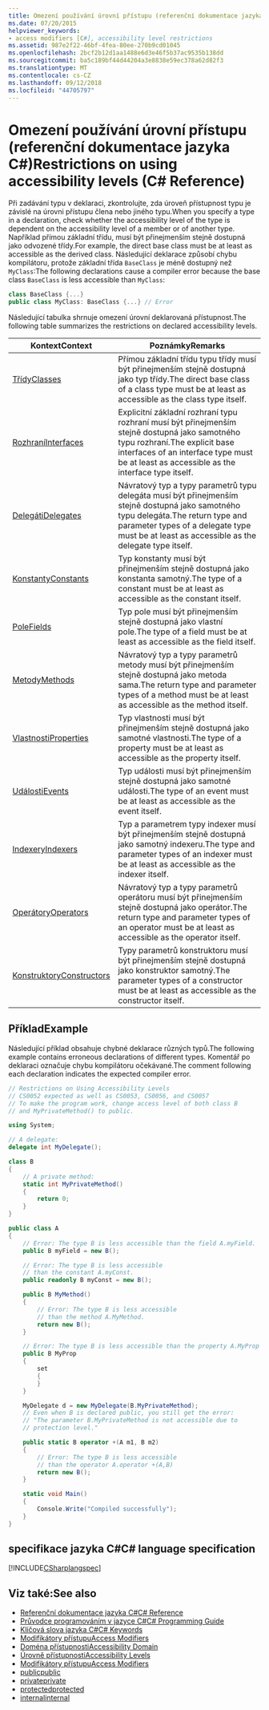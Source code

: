 ```yaml
---
title: Omezení používání úrovní přístupu (referenční dokumentace jazyka C#)
ms.date: 07/20/2015
helpviewer_keywords:
- access modifiers [C#], accessibility level restrictions
ms.assetid: 987e2f22-46bf-4fea-80ee-270b9cd01045
ms.openlocfilehash: 2bcf2b12d1aa1488e6d3e46f5b37ac9535b138dd
ms.sourcegitcommit: ba5c189bf44d44204a3e8838e59ec378a62d82f3
ms.translationtype: MT
ms.contentlocale: cs-CZ
ms.lasthandoff: 09/12/2018
ms.locfileid: "44705797"
---
```

# <a name="restrictions-on-using-accessibility-levels-c-reference"></a><span data-ttu-id="a8b33-102">Omezení používání úrovní přístupu (referenční dokumentace jazyka C#)</span><span class="sxs-lookup"><span data-stu-id="a8b33-102">Restrictions on using accessibility levels (C# Reference)</span></span>

<span data-ttu-id="a8b33-103">Při zadávání typu v deklaraci, zkontrolujte, zda úroveň přístupnost typu je závislé na úrovni přístupu člena nebo jiného typu.</span><span class="sxs-lookup"><span data-stu-id="a8b33-103">When you specify a type in a declaration, check whether the accessibility level of the type is dependent on the accessibility level of a member or of another type.</span></span> <span data-ttu-id="a8b33-104">Například přímou základní třídu, musí být přinejmenším stejně dostupná jako odvozené třídy.</span><span class="sxs-lookup"><span data-stu-id="a8b33-104">For example, the direct base class must be at least as accessible as the derived class.</span></span> <span data-ttu-id="a8b33-105">Následující deklarace způsobí chybu kompilátoru, protože základní třída `BaseClass` je méně dostupný než `MyClass`:</span><span class="sxs-lookup"><span data-stu-id="a8b33-105">The following declarations cause a compiler error because the base class `BaseClass` is less accessible than `MyClass`:</span></span>

```csharp
class BaseClass {...}
public class MyClass: BaseClass {...} // Error
```

<span data-ttu-id="a8b33-106">Následující tabulka shrnuje omezení úrovní deklarovaná přístupnost.</span><span class="sxs-lookup"><span data-stu-id="a8b33-106">The following table summarizes the restrictions on declared accessibility levels.</span></span>

|<span data-ttu-id="a8b33-107">Kontext</span><span class="sxs-lookup"><span data-stu-id="a8b33-107">Context</span></span>|<span data-ttu-id="a8b33-108">Poznámky</span><span class="sxs-lookup"><span data-stu-id="a8b33-108">Remarks</span></span>|
|-------------|-------------|
|[<span data-ttu-id="a8b33-109">Třídy</span><span class="sxs-lookup"><span data-stu-id="a8b33-109">Classes</span></span>](../../programming-guide/classes-and-structs/classes.md)|<span data-ttu-id="a8b33-110">Přímou základní třídu typu třídy musí být přinejmenším stejně dostupná jako typ třídy.</span><span class="sxs-lookup"><span data-stu-id="a8b33-110">The direct base class of a class type must be at least as accessible as the class type itself.</span></span>|
|[<span data-ttu-id="a8b33-111">Rozhraní</span><span class="sxs-lookup"><span data-stu-id="a8b33-111">Interfaces</span></span>](../../programming-guide/interfaces/index.md)|<span data-ttu-id="a8b33-112">Explicitní základní rozhraní typu rozhraní musí být přinejmenším stejně dostupná jako samotného typu rozhraní.</span><span class="sxs-lookup"><span data-stu-id="a8b33-112">The explicit base interfaces of an interface type must be at least as accessible as the interface type itself.</span></span>|
|[<span data-ttu-id="a8b33-113">Delegáti</span><span class="sxs-lookup"><span data-stu-id="a8b33-113">Delegates</span></span>](../../programming-guide/delegates/index.md)|<span data-ttu-id="a8b33-114">Návratový typ a typy parametrů typu delegáta musí být přinejmenším stejně dostupná jako samotného typu delegáta.</span><span class="sxs-lookup"><span data-stu-id="a8b33-114">The return type and parameter types of a delegate type must be at least as accessible as the delegate type itself.</span></span>|
|[<span data-ttu-id="a8b33-115">Konstanty</span><span class="sxs-lookup"><span data-stu-id="a8b33-115">Constants</span></span>](../../programming-guide/classes-and-structs/constants.md)|<span data-ttu-id="a8b33-116">Typ konstanty musí být přinejmenším stejně dostupná jako konstanta samotný.</span><span class="sxs-lookup"><span data-stu-id="a8b33-116">The type of a constant must be at least as accessible as the constant itself.</span></span>|
|[<span data-ttu-id="a8b33-117">Pole</span><span class="sxs-lookup"><span data-stu-id="a8b33-117">Fields</span></span>](../../programming-guide/classes-and-structs/fields.md)|<span data-ttu-id="a8b33-118">Typ pole musí být přinejmenším stejně dostupná jako vlastní pole.</span><span class="sxs-lookup"><span data-stu-id="a8b33-118">The type of a field must be at least as accessible as the field itself.</span></span>|
|[<span data-ttu-id="a8b33-119">Metody</span><span class="sxs-lookup"><span data-stu-id="a8b33-119">Methods</span></span>](../../programming-guide/classes-and-structs/methods.md)|<span data-ttu-id="a8b33-120">Návratový typ a typy parametrů metody musí být přinejmenším stejně dostupná jako metoda sama.</span><span class="sxs-lookup"><span data-stu-id="a8b33-120">The return type and parameter types of a method must be at least as accessible as the method itself.</span></span>|
|[<span data-ttu-id="a8b33-121">Vlastnosti</span><span class="sxs-lookup"><span data-stu-id="a8b33-121">Properties</span></span>](../../programming-guide/classes-and-structs/properties.md)|<span data-ttu-id="a8b33-122">Typ vlastnosti musí být přinejmenším stejně dostupná jako samotné vlastnosti.</span><span class="sxs-lookup"><span data-stu-id="a8b33-122">The type of a property must be at least as accessible as the property itself.</span></span>|
|[<span data-ttu-id="a8b33-123">Události</span><span class="sxs-lookup"><span data-stu-id="a8b33-123">Events</span></span>](../../programming-guide/events/index.md)|<span data-ttu-id="a8b33-124">Typ události musí být přinejmenším stejně dostupná jako samotné události.</span><span class="sxs-lookup"><span data-stu-id="a8b33-124">The type of an event must be at least as accessible as the event itself.</span></span>|
|[<span data-ttu-id="a8b33-125">Indexery</span><span class="sxs-lookup"><span data-stu-id="a8b33-125">Indexers</span></span>](../../programming-guide/indexers/index.md)|<span data-ttu-id="a8b33-126">Typ a parametrem typy indexer musí být přinejmenším stejně dostupná jako samotný indexeru.</span><span class="sxs-lookup"><span data-stu-id="a8b33-126">The type and parameter types of an indexer must be at least as accessible as the indexer itself.</span></span>|
|[<span data-ttu-id="a8b33-127">Operátory</span><span class="sxs-lookup"><span data-stu-id="a8b33-127">Operators</span></span>](../../programming-guide/statements-expressions-operators/operators.md)|<span data-ttu-id="a8b33-128">Návratový typ a typy parametrů operátoru musí být přinejmenším stejně dostupná jako operátor.</span><span class="sxs-lookup"><span data-stu-id="a8b33-128">The return type and parameter types of an operator must be at least as accessible as the operator itself.</span></span>|
|[<span data-ttu-id="a8b33-129">Konstruktory</span><span class="sxs-lookup"><span data-stu-id="a8b33-129">Constructors</span></span>](../../programming-guide/classes-and-structs/constructors.md)|<span data-ttu-id="a8b33-130">Typy parametrů konstruktoru musí být přinejmenším stejně dostupná jako konstruktor samotný.</span><span class="sxs-lookup"><span data-stu-id="a8b33-130">The parameter types of a constructor must be at least as accessible as the constructor itself.</span></span>|

## <a name="example"></a><span data-ttu-id="a8b33-131">Příklad</span><span class="sxs-lookup"><span data-stu-id="a8b33-131">Example</span></span>

<span data-ttu-id="a8b33-132">Následující příklad obsahuje chybné deklarace různých typů.</span><span class="sxs-lookup"><span data-stu-id="a8b33-132">The following example contains erroneous declarations of different types.</span></span> <span data-ttu-id="a8b33-133">Komentář po deklaraci označuje chybu kompilátoru očekávané.</span><span class="sxs-lookup"><span data-stu-id="a8b33-133">The comment following each declaration indicates the expected compiler error.</span></span>

```csharp
// Restrictions on Using Accessibility Levels
// CS0052 expected as well as CS0053, CS0056, and CS0057
// To make the program work, change access level of both class B
// and MyPrivateMethod() to public.

using System;

// A delegate:
delegate int MyDelegate();

class B
{
    // A private method:
    static int MyPrivateMethod()
    {
        return 0;
    }
}

public class A
{
    // Error: The type B is less accessible than the field A.myField.
    public B myField = new B();

    // Error: The type B is less accessible
    // than the constant A.myConst.
    public readonly B myConst = new B();

    public B MyMethod()
    {
        // Error: The type B is less accessible 
        // than the method A.MyMethod.
        return new B();
    }

    // Error: The type B is less accessible than the property A.MyProp
    public B MyProp
    {
        set
        {
        }
    }

    MyDelegate d = new MyDelegate(B.MyPrivateMethod);
    // Even when B is declared public, you still get the error: 
    // "The parameter B.MyPrivateMethod is not accessible due to 
    // protection level."

    public static B operator +(A m1, B m2)
    {
        // Error: The type B is less accessible
        // than the operator A.operator +(A,B)
        return new B();
    }

    static void Main()
    {
        Console.Write("Compiled successfully");
    }
}
```

## <a name="c-language-specification"></a><span data-ttu-id="a8b33-134">specifikace jazyka C#</span><span class="sxs-lookup"><span data-stu-id="a8b33-134">C# language specification</span></span>

[!INCLUDE[CSharplangspec](~/includes/csharplangspec-md.md)]

## <a name="see-also"></a><span data-ttu-id="a8b33-135">Viz také:</span><span class="sxs-lookup"><span data-stu-id="a8b33-135">See also</span></span>

- [<span data-ttu-id="a8b33-136">Referenční dokumentace jazyka C#</span><span class="sxs-lookup"><span data-stu-id="a8b33-136">C# Reference</span></span>](../../language-reference/index.md)
- [<span data-ttu-id="a8b33-137">Průvodce programováním v jazyce C#</span><span class="sxs-lookup"><span data-stu-id="a8b33-137">C# Programming Guide</span></span>](../../programming-guide/index.md)
- [<span data-ttu-id="a8b33-138">Klíčová slova jazyka C#</span><span class="sxs-lookup"><span data-stu-id="a8b33-138">C# Keywords</span></span>](../../language-reference/keywords/index.md)
- [<span data-ttu-id="a8b33-139">Modifikátory přístupu</span><span class="sxs-lookup"><span data-stu-id="a8b33-139">Access Modifiers</span></span>](../../language-reference/keywords/access-modifiers.md)
- [<span data-ttu-id="a8b33-140">Doména přístupnosti</span><span class="sxs-lookup"><span data-stu-id="a8b33-140">Accessibility Domain</span></span>](../../language-reference/keywords/accessibility-domain.md)
- [<span data-ttu-id="a8b33-141">Úrovně přístupnosti</span><span class="sxs-lookup"><span data-stu-id="a8b33-141">Accessibility Levels</span></span>](../../language-reference/keywords/accessibility-levels.md)
- [<span data-ttu-id="a8b33-142">Modifikátory přístupu</span><span class="sxs-lookup"><span data-stu-id="a8b33-142">Access Modifiers</span></span>](../../programming-guide/classes-and-structs/access-modifiers.md)
- [<span data-ttu-id="a8b33-143">public</span><span class="sxs-lookup"><span data-stu-id="a8b33-143">public</span></span>](../../language-reference/keywords/public.md)
- [<span data-ttu-id="a8b33-144">private</span><span class="sxs-lookup"><span data-stu-id="a8b33-144">private</span></span>](../../language-reference/keywords/private.md)
- [<span data-ttu-id="a8b33-145">protected</span><span class="sxs-lookup"><span data-stu-id="a8b33-145">protected</span></span>](../../language-reference/keywords/protected.md)
- [<span data-ttu-id="a8b33-146">internal</span><span class="sxs-lookup"><span data-stu-id="a8b33-146">internal</span></span>](../../language-reference/keywords/internal.md)